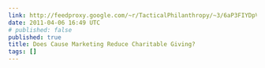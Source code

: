 ```yaml
---
link: http://feedproxy.google.com/~r/TacticalPhilanthropy/~3/6aP3FIYDpVU/does-cause-marketing-reduce-charitable-giving
date: 2011-04-06 16:49 UTC
# published: false
published: true
title: Does Cause Marketing Reduce Charitable Giving?
tags: []
---
```



